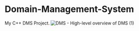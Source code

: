 # Domain-Management-System
My C++ DMS Project.
![DMS - High-level overview of DMS (1)](https://github.com/user-attachments/assets/cfb56641-d886-4d34-a342-7ecb71afa163)

